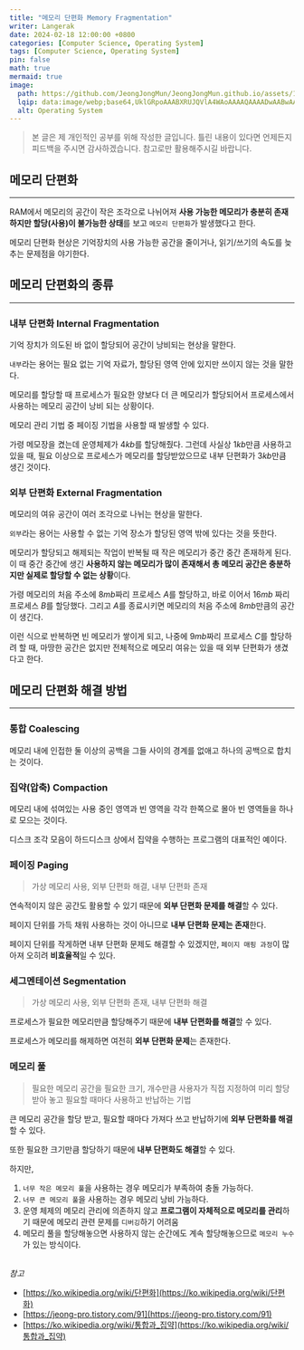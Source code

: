 ```yaml
---
title: "메모리 단편화 Memory Fragmentation"
writer: Langerak
date: 2024-02-18 12:00:00 +0800
categories: [Computer Science, Operating System]
tags: [Computer Science, Operating System]
pin: false
math: true
mermaid: true
image:
  path: https://github.com/JeongJongMun/JeongJongMun.github.io/assets/101979073/4c602e4a-c5ea-4a74-8b79-ba305c64299e
  lqip: data:image/webp;base64,UklGRpoAAABXRUJQVlA4WAoAAAAQAAAADwAABwAAQUxQSDIAAAARL0AmbZurmr57yyIiqE8oiG0bejIYEQTgqiDA9vqnsUSI6H+oAERp2HZ65qP/VIAWAFZQOCBCAAAA8AEAnQEqEAAIAAVAfCWkAALp8sF8rgRgAP7o9FDvMCkMde9PK7euH5M1m6VWoDXf2FkP3BqV0ZYbO6NA/VFIAAAA
  alt: Operating System
---
```


> 본 글은 제 개인적인 공부를 위해 작성한 글입니다. 틀린 내용이 있다면 언제든지 피드백을 주시면 감사하겠습니다. 참고로만 활용해주시길 바랍니다.



## 메모리 단편화

---

RAM에서 메모리의 공간이 작은 조각으로 나뉘어져 **사용 가능한 메모리가 충분히 존재하지만 할당(사용)이 불가능한 상태**를 보고 `메모리 단편화`가 발생했다고 한다. 

메모리 단편화 현상은 기억장치의 사용 가능한 공간을 줄이거나, 읽기/쓰기의 속도를 늦추는 문제점을 야기한다.

## 메모리 단편화의 종류

---

### 내부 단편화 Internal Fragmentation

기억 장치가 의도된 바 없이 할당되어 공간이 낭비되는 현상을 말한다.

`내부`라는 용어는 필요 없는 기억 자료가, 할당된 영역 안에 있지만 쓰이지 않는 것을 말한다.

메모리를 할당할 때 프로세스가 필요한 양보다 더 큰 메모리가 할당되어서 프로세스에서 사용하는 메모리 공간이 낭비 되는 상황이다.

메모리 관리 기법 중 페이징 기법을 사용할 때 발생할 수 있다.

가령 메모장을 켰는데 운영체제가 $4kb$를 할당해줬다. 그런데 사실상 $1kb$만큼 사용하고 있을 때, 필요 이상으로 프로세스가 메모리를 할당받았으므로 내부 단편화가 $3kb$만큼 생긴 것이다.

### 외부 단편화 External Fragmentation

메모리의 여유 공간이 여러 조각으로 나뉘는 현상을 말한다.

`외부`라는 용어는 사용할 수 없는 기억 장소가 할당된 영역 밖에 있다는 것을 뜻한다.

메모리가 할당되고 해제되는 작업이 반복될 때 작은 메모리가 중간 중간 존재하게 된다. 이 때 중간 중간에 생긴 **사용하지 않는 메모리가 많이 존재해서 총 메모리 공간은 충분하지만 실제로 할당할 수 없는 상황**이다.

가령 메모리의 처음 주소에 $8mb$짜리 프로세스 $A$를 할당하고, 바로 이어서 $16mb$ 짜리 프로세스 $B$를 할당했다. 그리고 $A$를 종료시키면 메모리의 처음 주소에 $8mb$만큼의 공간이 생긴다.

이런 식으로 반복하면 빈 메모리가 쌓이게 되고, 나중에 $9mb$짜리 프로세스 $C$를 할당하려 할 때, 마땅한 공간은 없지만 전체적으로 메모리 여유는 있을 때 외부 단편화가 생겼다고 한다.

## 메모리 단편화 해결 방법

---

### 통합 Coalescing

메모리 내에 인접한 둘 이상의 공백을 그들 사이의 경계를 없애고 하나의 공백으로 합치는 것이다.

### 집약(압축) Compaction

메모리 내에 섞여있는 사용 중인 영역과 빈 영역을 각각 한쪽으로 몰아 빈 영역들을 하나로 모으는 것이다.

디스크 조각 모음이 하드디스크 상에서 집약을 수행하는 프로그램의 대표적인 예이다.

### 페이징 Paging

> 가상 메모리 사용, 외부 단편화 해결, 내부 단편화 존재

연속적이지 않은 공간도 활용할 수 있기 때문에 **외부 단편화 문제를 해결**할 수 있다.

페이지 단위를 가득 채워 사용하는 것이 아니므로 **내부 단편화 문제는 존재**한다.

페이지 단위를 작게하면 내부 단편화 문제도 해결할 수 있겠지만, `페이지 매핑 과정`이 많아져 오히려 **비효율적**일 수 있다.

### 세그멘테이션 Segmentation

> 가상 메모리 사용, 외부 단편화 존재, 내부 단편화 해결

프로세스가 필요한 메모리만큼 할당해주기 때문에 **내부 단편화를 해결**할 수 있다.

프로세스가 메모리를 해제하면 여전히 **외부 단편화 문제**는 존재한다.

### 메모리 풀

> 필요한 메모리 공간을 필요한 크기, 개수만큼 사용자가 직접 지정하여 미리 할당받아 놓고 필요할 때마다 사용하고 반납하는 기법
> 

큰 메모리 공간을 할당 받고, 필요할 때마다 가져다 쓰고 반납하기에 **외부 단편화를 해결**할 수 있다.

또한 필요한 크기만큼 할당하기 때문에 **내부 단편화도 해결**할 수 있다.

하지만,

1. `너무 작은 메모리 풀`을 사용하는 경우 메모리가 부족하여 충돌 가능하다.
2. `너무 큰 메모리 풀`을 사용하는 경우 메모리 낭비 가능하다.
3. 운영 체제의 메모리 관리에 의존하지 않고 **프로그램이 자체적으로 메모리를 관리**하기 때문에 메모리 관련 문제를 `디버깅`하기 어려움
4. 메모리 풀을 할당해놓으면 사용하지 않는 순간에도 계속 할당해놓으므로 `메모리 누수`가 있는 방식이다.
<br/> <br/>

*참고*
- [https://ko.wikipedia.org/wiki/단편화](https://ko.wikipedia.org/wiki/단편화)
- [https://jeong-pro.tistory.com/91](https://jeong-pro.tistory.com/91)
- [https://ko.wikipedia.org/wiki/통합과_집약](https://ko.wikipedia.org/wiki/통합과_집약)